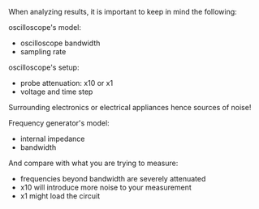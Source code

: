 When analyzing results, it is important to keep in mind the following:

oscilloscope's model:
- oscilloscope bandwidth
- sampling rate

oscilloscope's setup:
- probe attenuation: x10 or x1
- voltage and time step

Surrounding electronics or electrical appliances hence sources of noise!

Frequency generator's model:
- internal impedance
- bandwidth

And compare with what you are trying to measure:
- frequencies beyond bandwidth are severely attenuated
- x10 will introduce more noise to your measurement
- x1 might load the circuit
